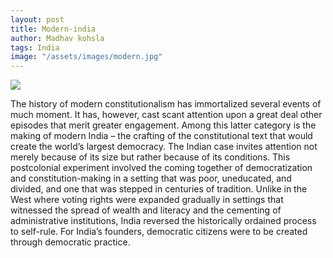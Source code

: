 ```yaml
---
layout: post
title: Modern-india
author: Madhav kohsla
tags: India
image: "/assets/images/modern.jpg"
---
```


<img class="image" src="{{ site.baseurl }}/assets/images/modern-india.jpg">

The history of modern constitutionalism has immortalized several events of much moment. It has, however, cast scant attention upon a great deal other episodes that merit greater engagement. Among this latter category is the making of modern India – the crafting of the constitutional text that would create the world’s largest democracy. The Indian case invites attention not merely because of its size but rather because of its conditions. This postcolonial experiment involved the coming together of democratization and constitution-making in a setting that was poor, uneducated, and divided, and one that was stepped in centuries of tradition. Unlike in the West where voting rights were expanded gradually in settings that witnessed the spread of wealth and literacy and the cementing of administrative institutions, India reversed the historically ordained process to self-rule. For India’s founders, democratic citizens were to be created through democratic practice.
